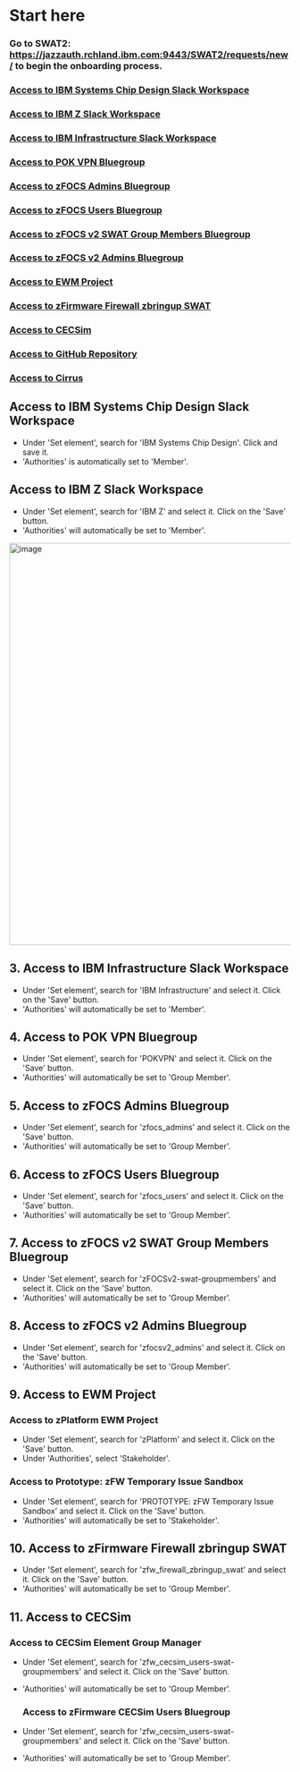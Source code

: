 # Start here
### Go to SWAT2: https://jazzauth.rchland.ibm.com:9443/SWAT2/requests/new/ to begin the onboarding process.

### [Access to IBM Systems Chip Design Slack Workspace](#access-to-ibm-systems-chip-design-slack-workspace)
### [Access to IBM Z Slack Workspace](#access-to-ibm-z-slack-workspace)
### [Access to IBM Infrastructure Slack Workspace](#access-to-ibm-infrastructure-slack-workspace)
### [Access to POK VPN Bluegroup](#access-to-pok-vpn-bluegroup)
### [Access to zFOCS Admins Bluegroup](#access-to-zfocs-admins-bluegroup)
### [Access to zFOCS Users Bluegroup](access-to-zfocs-users-bluegroup)
### [Access to zFOCS v2 SWAT Group Members Bluegroup](#access-to-zfocs-v2-swat-group-members-bluegroup)
### [Access to zFOCS v2 Admins Bluegroup](#access-to-zfocs-v2-admins-bluegroup)
### [Access to EWM Project](#access-to-ewm-project)
### [Access to zFirmware Firewall zbringup SWAT](#access-to-zfirmware-firewall-zbringup-swat)
### [Access to CECSim](#access-to-cecsim)
### [Access to GitHub Repository](#access-to-github-repository)
### [Access to Cirrus](#access-to-cirrus)


## Access to IBM Systems Chip Design Slack Workspace
- Under 'Set element', search for 'IBM Systems Chip Design'. Click and save it. 
- 'Authorities' is automatically set to 'Member'.

## Access to IBM Z Slack Workspace
- Under 'Set element', search for 'IBM Z' and select it. Click on the 'Save' button.
- 'Authorities' will automatically be set to 'Member'.

<img width="719" alt="image" src="https://github.com/user-attachments/assets/6944c685-3bdb-40b5-8983-f51de4873f89" />

## 3. Access to IBM Infrastructure Slack Workspace
- Under 'Set element', search for 'IBM Infrastructure' and select it. Click on the 'Save' button.
- 'Authorities' will automatically be set to 'Member'.

## 4. Access to POK VPN Bluegroup
- Under 'Set element', search for 'POKVPN' and select it. Click on the 'Save' button.
- 'Authorities' will automatically be set to 'Group Member'.

## 5. Access to zFOCS Admins Bluegroup
- Under 'Set element', search for 'zfocs_admins' and select it. Click on the 'Save' button.
- 'Authorities' will automatically be set to 'Group Member'.

## 6. Access to zFOCS Users Bluegroup
- Under 'Set element', search for 'zfocs_users' and select it. Click on the 'Save' button.
- 'Authorities' will automatically be set to 'Group Member'.

## 7. Access to zFOCS v2 SWAT Group Members Bluegroup
- Under 'Set element', search for 'zFOCSv2-swat-groupmembers' and select it. Click on the 'Save' button.
- 'Authorities' will automatically be set to 'Group Member'.

## 8. Access to zFOCS v2 Admins Bluegroup
- Under 'Set element', search for 'zfocsv2_admins' and select it. Click on the 'Save' button.
- 'Authorities' will automatically be set to 'Group Member'.

## 9. Access to EWM Project
### Access to zPlatform EWM Project
- Under 'Set element', search for 'zPlatform' and select it. Click on the 'Save' button.
- Under 'Authorities', select 'Stakeholder'. 

### Access to Prototype: zFW Temporary Issue Sandbox
- Under 'Set element', search for 'PROTOTYPE: zFW Temporary Issue Sandbox' and select it. Click on the 'Save' button.
- 'Authorities' will automatically be set to 'Stakeholder'.

## 10. Access to zFirmware Firewall zbringup SWAT
- Under 'Set element', search for 'zfw_firewall_zbringup_swat' and select it. Click on the 'Save' button.
- 'Authorities' will automatically be set to 'Group Member'.

## 11. Access to CECSim
### Access to CECSim Element Group Manager
- Under 'Set element', search for 'zfw_cecsim_users-swat-groupmembers' and select it. Click on the 'Save' button.
- 'Authorities' will automatically be set to 'Group Member'.

  ### Access to zFirmware CECSim Users Bluegroup
- Under 'Set element', search for 'zfw_cecsim_users-swat-groupmembers' and select it. Click on the 'Save' button.
- 'Authorities' will automatically be set to 'Group Member'.
